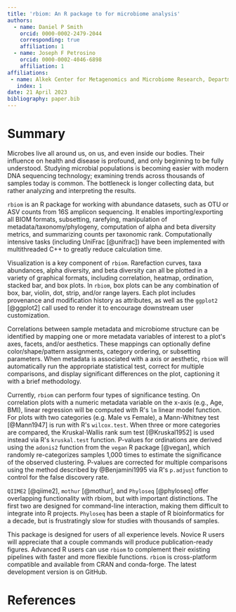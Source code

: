 ```yaml
---
title: 'rbiom: An R package to for microbiome analysis'
authors:
  - name: Daniel P Smith
    orcid: 0000-0002-2479-2044
    corresponding: true
    affiliation: 1
  - name: Joseph F Petrosino
    orcid: 0000-0002-4046-6898
    affiliation: 1
affiliations:
 - name: Alkek Center for Metagenomics and Microbiome Research, Department of Molecular Virology and Microbiology, Baylor College of Medicine, Houston, Texas, USA
   index: 1
date: 21 April 2023
bibliography: paper.bib
---
```


# Summary

Microbes live all around us, on us, and even inside our bodies. Their influence
on health and disease is profound, and only beginning to be fully understood.
Studying microbial populations is becoming easier with modern DNA sequencing
technology; examining trends across thousands of samples today is common. The
bottleneck is longer collecting data, but rather analyzing and interpreting the
results.

`rbiom` is an R package for working with abundance datasets, such as OTU or ASV 
counts from 16S amplicon sequencing. It enables importing/exporting all BIOM
formats, subsetting, rarefying, manipulation of metadata/taxonomy/phylogeny,
computation of alpha and beta diversity metrics, and summarizing counts per
taxonomic rank. Computationally intensive tasks (including UniFrac [@unifrac]) 
have been implemented with multithreaded C++ to greatly reduce calculation 
time.

Visualization is a key component of `rbiom`. Rarefaction curves, taxa 
abundances, alpha diversity, and beta diversity can all be plotted in a variety 
of graphical formats, including correlation, heatmap, ordination, stacked bar, 
and box plots. In `rbiom`, box plots can be any combination of box, bar, 
violin, dot, strip, and/or range layers. Each plot includes provenance and 
modification history as attributes, as well as the `ggplot2` [@ggplot2] call 
used to render it to encourage downstream user customization.

Correlations between sample metadata and microbiome structure can be identified 
by mapping one or more metadata variables of interest to a plot's axes, facets, 
and/or aesthetics. These mappings can optionally define color/shape/pattern 
assignments, category ordering, or subsetting parameters. When metadata is 
associated with a axis or aesthetic, `rbiom` will automatically run the 
appropriate statistical test, correct for multiple comparisons, and display 
significant differences on the plot, captioning it with a brief methodology. 

Currently, `rbiom` can perform four types of significance testing. On 
correlation plots with a numeric metadata variable on the x-axis (e.g., Age, 
BMI), linear regression will be computed with R's `lm` linear model function.
For plots with two categories (e.g. Male vs Female), a Mann-Whitney test 
[@Mann1947] is run with R's `wilcox.test`. When three or more categories are 
compared, the Kruskal-Wallis rank sum test [@Kruskal1952] is used instead via 
R's `kruskal.test` function. P-values for ordinations are derived using the 
`adonis2` function from the `vegan` R package [@vegan], which randomly 
re-categorizes samples 1,000 times to estimate the significance of the observed 
clustering. P-values are corrected for multiple comparisons using the method 
described by @Benjamini1995 via R's `p.adjust` function to control for the 
false discovery rate. 

`QIIME2` [@qiime2], `mothur` [@mothur], and `Phyloseq` [@phyloseq] offer 
overlapping functionality with rbiom, but with important distinctions. The 
first two are designed for command-line interaction, making them difficult to 
integrate into R projects. `Phyloseq` has been a staple of R bioinformatics for 
a decade, but is frustratingly slow for studies with thousands of samples.

This package is designed for users of all experience levels. Novice R users
will appreciate that a couple commands will produce publication-ready figures.
Advanced R users can use `rbiom` to complement their existing pipelines with
faster and more flexible functions. `rbiom` is cross-platform compatible and
available from CRAN and conda-forge. The latest development version is on
GitHub.


# References

